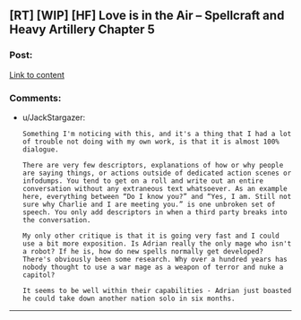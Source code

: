 ## [RT] [WIP] [HF] Love is in the Air – Spellcraft and Heavy Artillery Chapter 5

### Post:

[Link to content](http://dreamtime.logic11.com/index.php/2016/06/03/love-is-in-the-air/)

### Comments:

- u/JackStargazer:
  ```
  Something I'm noticing with this, and it's a thing that I had a lot of trouble not doing with my own work, is that it is almost 100% dialogue.

  There are very few descriptors, explanations of how or why people are saying things, or actions outside of dedicated action scenes or infodumps. You tend to get on a roll and write out an entire conversation without any extraneous text whatsoever. As an example here, everything between “Do I know you?” and “Yes, I am. Still not sure why Charlie and I are meeting you.” is one unbroken set of speech. You only add descriptors in when a third party breaks into the conversation.

  My only other critique is that it is going very fast and I could use a bit more exposition. Is Adrian really the only mage who isn't a robot? If he is, how do new spells normally get developed? There's obviously been some research. Why over a hundred years has nobody thought to use a war mage as a weapon of terror and nuke a capitol? 

  It seems to be well within their capabilities - Adrian just boasted he could take down another nation solo in six months.
  ```

---

